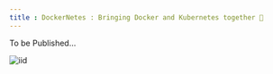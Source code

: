 ```yaml
---
title : DockerNetes : Bringing Docker and Kubernetes together 😬
---
```


To be Published...

![iid](https://miro.medium.com/max/787/1*y320p_dXJmr5PMGRiXioyw.png)

